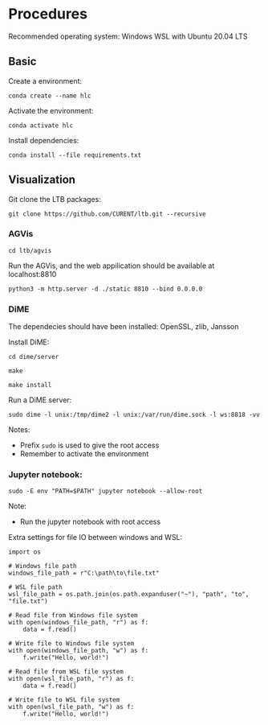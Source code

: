 # Procedures

Recommended operating system: Windows WSL with Ubuntu 20.04 LTS

## Basic

Create a environment:
```
conda create --name hlc
```

Activate the environment:

```
conda activate hlc
```

Install dependencies:
```
conda install --file requirements.txt
```

## Visualization

Git clone the LTB packages:
```
git clone https://github.com/CURENT/ltb.git --recursive
```

### AGVis

```
cd ltb/agvis
```

Run the AGVis, and the web appilication should be available at localhost:8810
```
python3 -m http.server -d ./static 8810 --bind 0.0.0.0
```

### DiME

The dependecies should have been installed: OpenSSL, zlib, Jansson

Install DiME:
```
cd dime/server
```

```
make
```

```
make install
```

Run a DiME server:
```
sudo dime -l unix:/tmp/dime2 -l unix:/var/run/dime.sock -l ws:8818 -vv
```
Notes:
- Prefix ``sudo`` is used to give the root access
- Remember to activate the environment

### Jupyter notebook:

```
sudo -E env "PATH=$PATH" jupyter notebook --allow-root
```
Note:
- Run the jupyter notebook with root access

Extra settings for file IO between windows and WSL:
```
import os

# Windows file path
windows_file_path = r"C:\path\to\file.txt"

# WSL file path
wsl_file_path = os.path.join(os.path.expanduser("~"), "path", "to", "file.txt")

# Read file from Windows file system
with open(windows_file_path, "r") as f:
    data = f.read()

# Write file to Windows file system
with open(windows_file_path, "w") as f:
    f.write("Hello, world!")

# Read file from WSL file system
with open(wsl_file_path, "r") as f:
    data = f.read()

# Write file to WSL file system
with open(wsl_file_path, "w") as f:
    f.write("Hello, world!")
```
